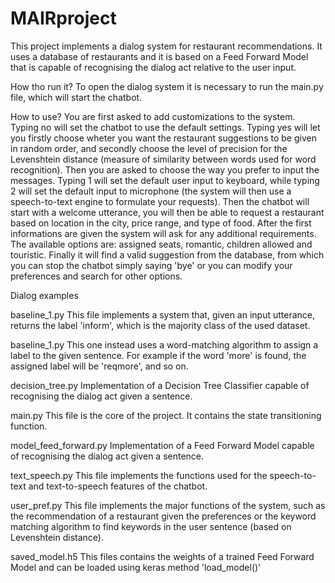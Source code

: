 # MAIRproject

This project implements a dialog system for restaurant recommendations. It uses a database of restaurants and it is based on a Feed Forward Model that is capable of recognising the dialog act relative to the user input.

How tho run it?
To open the dialog system it is necessary to run the main.py file, which will start the chatbot. 

How to use?
You are first asked to add customizations to the system. Typing no will set the chatbot to use the default settings. 
Typing yes will let you firstly choose wheter you want the restaurant suggestions to be given in random order, and secondly choose the level of precision for the Levenshtein distance (measure of similarity between words used for word recognition).
Then you are asked to choose the way you prefer to input the messages. Typing 1 will set the default user input to keyboard, while typing 2 will set the default input to microphone (the system will then use a speech-to-text engine to formulate your requests).
Then the chatbot will start with a welcome utterance, you will then be able to request a restaurant based on location in the city, price range, and type of food. 
After the first informations are given the system will ask for any additional requirements. The available options are: assigned seats, romantic, children allowed and touristic.
Finally it will find a valid suggestion from the database, from which you can stop the chatbot simply saying 'bye' or you can modify your preferences and search for other options.

Dialog examples

baseline_1.py
This file implements a system that, given an input utterance, returns the label 'inform', which is the majority class of the used dataset.

baseline_1.py
This one instead uses a word-matching algorithm to assign a label to the given sentence. For example if the word 'more' is found, the assigned label will be 'reqmore', and so on.

decision_tree.py
Implementation of a Decision Tree Classifier capable of recognising the dialog act given a sentence.

main.py
This file is the core of the project. It contains the state transitioning function.

model_feed_forward.py
Implementation of a Feed Forward Model capable of recognising the dialog act given a sentence.

text_speech.py
This file implements the functions used for the speech-to-text and text-to-speech features of the chatbot.

user_pref.py
This file implements the major functions of the system, such as the recommendation of a restaurant given the preferences or the keyword matching algorithm to find keywords in the user sentence (based on Levenshtein distance).

saved_model.h5
This files contains the weights of a trained Feed Forward Model and can be loaded using keras method 'load_model()'


